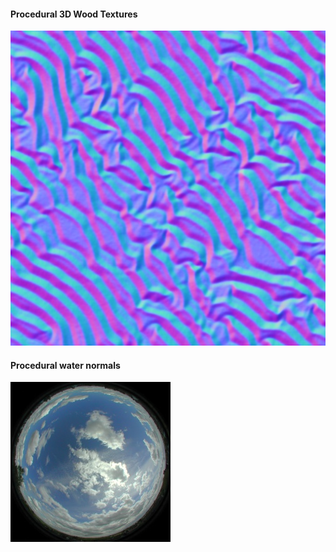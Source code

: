 

<a href="code.html#shaders/wood.frag"><canvas class="canvas" data-fragment-url="shaders/wood.frag" width="350px" height="350px"></canvas></a>
#### Procedural 3D Wood Textures

![Sand normalmap](imgs/normal-0015.jpg)

<a href="code.html#shaders/water.frag"><canvas class="canvas" data-fragment-url="shaders/water.frag" width="350px" height="350px"></canvas></a>
#### Procedural water normals

![Water spherica enviromental map](imgs/sem-sky-0001.jpg)